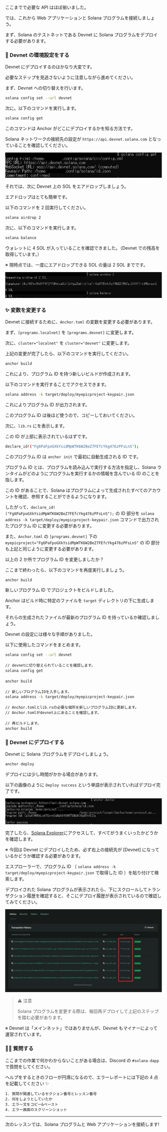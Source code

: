 ここまでで必要な API はほぼ揃いました。

では、これから Web アプリケーションと Solana プログラムを接続しましょう。

まず、Solana のテストネットである Devnet に Solana プログラムをデプロイする必要があります。


### 🌳 Devnet の環境設定をする

Devnet にデプロイするのはかなり大変です。

必要なステップを見逃さないように注意しながら進めてください。

まず、Devnet への切り替えを行います。

```bash
solana config set --url devnet
```

次に。以下のコマンドを実行します。

```bash
solana config get
```

このコマンドは Anchor がどこにデプロイするかを知る方法です。

Solana ネットワークの接続先の設定が `https://api.devnet.solana.com` となっていることを確認してください。

![solana config](/public/images/Solana-dApp/section-3/3_1_1.jpg)

それでは、次に Devnet 上の SOL をエアドロップしましょう。

エアドロップはとても簡単です。

以下のコマンドを 2 回実行してください。

```bash
solana airdrop 2
```

次に、以下のコマンドを実行します。

```bash
solana balance
```

ウォレットに 4 SOL が入っていることを確認できました。（Devnet での残高を取得しています。）

※ 現時点では、一度にエアドロップできる SOL の量は 2 SOL までです。

![airdrop](/public/images/Solana-dApp/section-3/3_1_2.jpg)


### ✨ 変数を変更する

Devnet に接続するために、`Anchor.toml` の変数を変更する必要があります。

まず、`[programs.localnet]` を `[programs.devnet]` に変更します。

次に、`cluster="localnet"` を `cluster="devnet"` に変更します。

上記の変更が完了したら、以下のコマンドを実行してください。

```bash
anchor build
```

これにより、プログラム ID を持つ新しいビルドが作成されます。

以下のコマンドを実行することでアクセスできます。

```bash
solana address -k target/deploy/myepicproject-keypair.json
```

これによりプログラム ID が出力されます。

このプログラム ID は後ほど使うので、コピーしておいてください。

次に、`lib.rs` にを表示します。

この ID が上部に表示されているはずです。

```bash
declare_id!("Fg6PaFpoGXkYsidMpWTK6W2BeZ7FEfcYkg476zPFsLnS");
```

このプログラム ID は `anchor init` で最初に自動生成される ID です。

プログラム ID とは、プログラムを読み込んで実行する方法を指定し、Solana ランタイムがどのようにプログラムを実行するかの情報を含んでいる ID のことを指します。

この ID があることで、Solana はプログラムによって生成されたすべてのアカウントを確認、参照することができるようになります。

したがって、`declare_id!("Fg6PaFpoGXkYsidMpWTK6W2BeZ7FEfcYkg476zPFsLnS");` の ID 部分を `solana address -k target/deploy/myepicproject-keypair.json` コマンドで出力されたプログラム ID に変更する必要があります。

また、`Anchor.toml` の `[programs.devnet]` 下の`myepicproject="Fg6PaFpoGXkYsidMpWTK6W2BeZ7FEfcYkg476zPFsLnS"` の ID 部分も上記と同じように変更する必要があります。

以上の 2 か所でプログラム ID を変更しましたか？

ここまで終わったら、以下のコマンドを再度実行しましょう。

```bash
anchor build
```

新しいプログラム ID でプロジェクトをビルドしました。

Anchor はビルド時に特定のファイルを `target` ディレクトリの下に生成します。

それらの生成されたファイルが最新のプログラム ID を持っているか確認しましょう。

Devnet の設定には様々な手順がありました。

以下に使用したコマンドをまとめます。

```bash
solana config set --url devnet

// devnetに切り替えられていることを確認します。
solana config get

anchor build

// 新しいプログラムIDを入手します。
solana address -k target/deploy/myepicproject-keypair.json

// Anchor.tomlとlib.rsの必要な個所を新しいプログラムIDに更新します。
// Anchor.tomlがdevnet上にあることを確認します。

// 再ビルドします。
anchor build
```

### 🚀 Devnet にデプロイする

Devnet に Solana プログラムをデプロイしましょう。

```bash
anchor deploy
```

デプロイには少し時間がかかる場合があります。

以下の画像のように `Deploy success` という単語が表示されていればデプロイ完了です。

![Deploy success](/public/images/Solana-dApp/section-3/3_1_3.jpg)


完了したら、[Solana Explorer](https://explorer.solana.com/?cluster=devnet)にアクセスして、すべてがうまくいったかどうかを確認します。

※ 今回は Devnet にデプロイしたため、必ず右上の接続先が [Devnet] になっているかどうか確認する必要があります。

エスプローラーで、プログラム ID （ `solana address -k target/deploy/myepicproject-keypair.json` で取得した ID ）を貼り付けて検索します。

デプロイされた Solana プログラムが表示されたら、下にスクロールしてトランザクション履歴を確認すると、そこにデプロイ履歴が表示されているので確認してみてください。

![solana explorer](/public/images/Solana-dApp/section-3/3_1_4.jpg)

> ⚠️ 注意
>
> Solana プログラムを変更する際は、毎回再デプロイして上記のステップを踏む必要があります。

※ Devnet は「メインネット」ではありませんが、Devnet もマイナーによって運営されています。


### 🙋‍♂️ 質問する

ここまでの作業で何かわからないことがある場合は、Discord の `#solana-dapp` で質問をしてください。

ヘルプをするときのフローが円滑になるので、エラーレポートには下記の 4 点を記載してください ✨

```
1. 質問が関連しているセクション番号とレッスン番号
2. 何をしようとしていたか
3. エラー文をコピー&ペースト
4. エラー画面のスクリーンショット
```

---

次のレッスンでは、Solana プログラムと Web アプリケーションを接続します!
